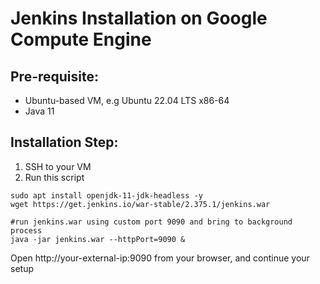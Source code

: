# Jenkins Installation on Google Compute Engine


## Pre-requisite:

* Ubuntu-based VM, e.g Ubuntu 22.04 LTS x86-64
* Java 11

## Installation Step:

1. SSH to your VM
2. Run this script
```
sudo apt install openjdk-11-jdk-headless -y 
wget https://get.jenkins.io/war-stable/2.375.1/jenkins.war

#run jenkins.war using custom port 9090 and bring to background process 
java -jar jenkins.war --httpPort=9090 &
```

Open http://your-external-ip:9090 from your browser, and continue your setup
